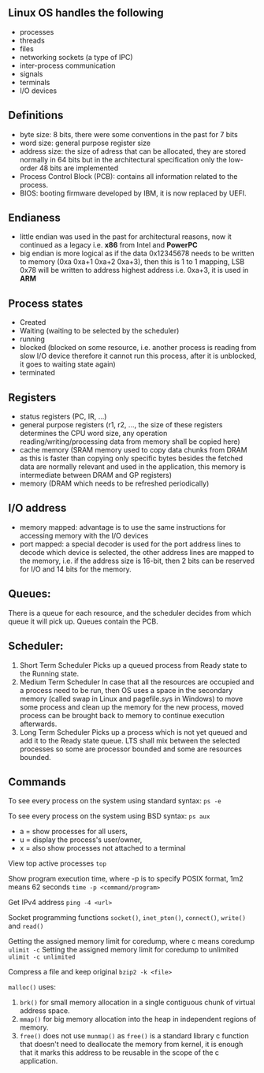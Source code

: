 ## Linux OS handles the following
* processes
* threads
* files
* networking sockets (a type of IPC)
* inter-process communication
* signals
* terminals
* I/O devices

## Definitions
* byte size: 8 bits, there were some conventions in the past for 7 bits
* word size: general purpose register size
* address size: the size of adress that can be allocated, they are stored normally in 64 bits but in the architectural specification only the low-order 48 bits are implemented
* Process Control Block (PCB): contains all information related to the process.
* BIOS: booting firmware developed by IBM, it is now replaced by UEFI.

## Endianess
* little endian was used in the past for architectural reasons, now it continued as a legacy i.e. **x86** from Intel and **PowerPC**
* big endian is more logical as if the data 0x12345678 needs to be written to memory (0xa 0xa+1 0xa+2 0xa+3), then this is 1 to 1 mapping, LSB 0x78 will be written to address highest address i.e. 0xa+3, it is used in **ARM**

## Process states
* Created
* Waiting (waiting to be selected by the scheduler)
* running
* blocked (blocked on some resource, i.e. another process is reading from slow I/O device therefore it cannot run this process, after it is unblocked, it goes to waiting state again)
* terminated

## Registers
* status registers (PC, IR, ...)
* general purpose registers (r1, r2, ..., the size of these registers determines the CPU word size, any operation reading/writing/processing data from memory shall be copied here)
* cache memory (SRAM memory used to copy data chunks from DRAM as this is faster than copying only specific bytes besides the fetched data are normally relevant and used in the application, this memory is intermediate between DRAM and GP registers)
* memory (DRAM which needs to be refreshed periodically)

## I/O address
* memory mapped: advantage is to use the same instructions for accessing memory with the I/O devices
* port mapped: a special decoder is used for the port address lines to decode which device is selected, the other address lines are mapped to the memory, i.e. if the address size is 16-bit, then 2 bits can be reserved for I/O and 14 bits for the memory.

## Queues:
There is a queue for each resource, and the scheduler decides from which queue it will pick up. Queues contain the PCB.

## Scheduler:
1. Short Term Scheduler
Picks up a queued process from Ready state to the Running state.
2. Medium Term Scheduler
In case that all the resources are occupied and a process need to be run, then OS uses a space in the secondary memory (called swap in Linux and pagefile.sys in Windows) to move some process and clean up the memory for the new process, moved process can be brought back to memory to continue execution afterwards.
3. Long Term Scheduler
Picks up  a process which is not yet queued and add it to the Ready state queue. LTS shall mix between the selected processes so some are processor bounded and some are resources bounded.

## Commands
To see every process on the system using standard syntax:
`ps -e`

To see every process on the system using BSD syntax:
`ps aux`

* a = show processes for all users,
* u = display the process's user/owner,
* x = also show processes not attached to a terminal

View top active processes
`top`

Show program execution time, where -p is to specify POSIX format, 1m2 means 62 seconds
`time -p <command/program>`

Get IPv4 address
`ping -4 <url>`

Socket programming functions
`socket()`, `inet_pton()`, `connect()`, `write()` and `read()`

Getting the assigned memory limit for coredump, where c means coredump
`ulimit -c`
Setting the assigned memory limit for coredump to unlimited
`ulimit -c unlimited`

Compress a file and keep original
`bzip2 -k <file>`

`malloc()` uses:
1. `brk()` for small memory allocation in a single contiguous chunk of virtual address space.
2. `mmap()` for big memory allocation into the heap in independent regions of memory.
3. `free()` does not use `munmap()` as `free()` is a standard library c function that doesn't need to deallocate the memory from kernel, it is enough that it marks this address to be reusable in the scope of the c application.